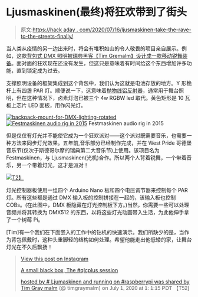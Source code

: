 # Ljusmaskinen(最终)将狂欢带到了街头

> 原文:[https://hack aday . com/2020/07/16/ljusmaskinen-take-the-rave-to-the-streets-finally/](https://hackaday.com/2020/07/16/ljusmaskinen-takes-the-rave-to-the-streets-eventually/)

当人类从疫情的另一边出来时，将会有堆积如山的令人敬畏的项目亲自展示。例如，这款[背包式 DMX 照明被瑞典黑客【Tim Gremalm】设计成一款移动锐舞装备](http://tim.gremalm.se/ljusmaskinen/)。面对面的狂欢现在还没有发生，但这只是意味着有时间给这个东西增加许多功能，直到锁定成为过去。

支撑照明设备的框架集成到这个背包中，我们认为这就是电池存放的地方。Y 形桅杆上有四盏 PAR 灯。顺便说一下，这意味着[抛物线铝反射器](https://en.wikipedia.org/wiki/Parabolic_aluminized_reflector)，通常用于舞台照明，但在这种情况下，卤素灯泡已被三个 4w RGBW led 取代。黄色矩形是 10 瓦板上芯片 LED 面板，用作闪光灯。

 [![backpack-mount-for-DMX-lighting-rotated](../Images/5f16d3ede97eddb3624220e987993fc8.png "backpack-mount-for-DMX-lighting-rotated")](https://hackaday.com/2020/07/16/ljusmaskinen-takes-the-rave-to-the-streets-eventually/backpack-mount-for-dmx-lighting-rotated/)  [![Festmaskinen audio rig in 2015](../Images/c5dbdd8011cb11d388059f49982da1c2.png "Festmaskinen-at-2015-pride")](https://hackaday.com/2020/07/16/ljusmaskinen-takes-the-rave-to-the-streets-eventually/festmaskinen-at-2015-pride/) Festmaskinen audio rig in 2015

但是仅仅有灯光并不能使它成为一个狂欢派对——这个派对既需要音乐，也需要一种方法来同步灯光效果。五年前,音乐部分已经制作完成，并在 West Pride 哥德堡音乐节(仅次于斯德哥尔摩的瑞典第二大音乐节)上使用。该项目名为 Festmaskinen，与 Ljusmaskinen(光机)合作。所以两个人背着锐舞，一个带着音乐，另一个带着灯光，这才是派对！

[![](../Images/22c157aab3aaed84cfb3f44b456832a6.png)T2】](https://hackaday.com/wp-content/uploads/2020/07/backpack-dmx-lighting-control-box.jpg)

灯光控制器板使用一组四个 Arduino Nano 板和四个电压调节器来控制每个 PAR 灯。所有这些都是通过 DMX 输入板的控制拼接在一起的，该输入板也控制 COBs。(在此图中，DMX 板隐藏在灯光控制板下方。)当然，你需要一些可以处理音频并将其转换为 DMX512 的东西，以将这些灯光动画带入生活，为此他伸手拿了一个树莓 Pi。

[Tim]有一个我们在下面嵌入的工作中的钻机的快速演示。我们所缺少的是，当作为背包佩戴时，这种头重脚轻的结构如何处理。希望他能走出他低矮的家，让舞台灯光在不久后飘扬！

> [](https://www.instagram.com/p/CCHMzK0llFL/?utm_source=ig_embed&utm_campaign=loading)[](https://www.instagram.com/p/CCHMzK0llFL/?utm_source=ig_embed&utm_campaign=loading)[](https://www.instagram.com/p/CCHMzK0llFL/?utm_source=ig_embed&utm_campaign=loading)[](https://www.instagram.com/p/CCHMzK0llFL/?utm_source=ig_embed&utm_campaign=loading)[View this post on Instagram](https://www.instagram.com/p/CCHMzK0llFL/?utm_source=ig_embed&utm_campaign=loading)[](https://www.instagram.com/p/CCHMzK0llFL/?utm_source=ig_embed&utm_campaign=loading)[](https://www.instagram.com/p/CCHMzK0llFL/?utm_source=ig_embed&utm_campaign=loading)[](https://www.instagram.com/p/CCHMzK0llFL/?utm_source=ig_embed&utm_campaign=loading)[](https://www.instagram.com/p/CCHMzK0llFL/?utm_source=ig_embed&utm_campaign=loading)[](https://www.instagram.com/p/CCHMzK0llFL/?utm_source=ig_embed&utm_campaign=loading)[](https://www.instagram.com/p/CCHMzK0llFL/?utm_source=ig_embed&utm_campaign=loading)[](https://www.instagram.com/p/CCHMzK0llFL/?utm_source=ig_embed&utm_campaign=loading)[](https://www.instagram.com/p/CCHMzK0llFL/?utm_source=ig_embed&utm_campaign=loading)[](https://www.instagram.com/p/CCHMzK0llFL/?utm_source=ig_embed&utm_campaign=loading)
> 
> [](https://www.instagram.com/p/CCHMzK0llFL/?utm_source=ig_embed&utm_campaign=loading)[A small black box, The #qlcplus session](https://www.instagram.com/p/CCHMzK0llFL/?utm_source=ig_embed&utm_campaign=loading)
> 
> [hosted by # Ljumaskinen and running on #raspberrypi was shared by Tim Gray malm](https://www.instagram.com/timgremalm/?utm_source=ig_embed&utm_campaign=loading) (@ timgraymalm) on <time style=" font-family:Arial,sans-serif; font-size:14px; line-height:17px;" datetime="2020-07-01T20:15:06+00:00">July 1, 2020 at 1: 1:15 PDT 【T52]</time>